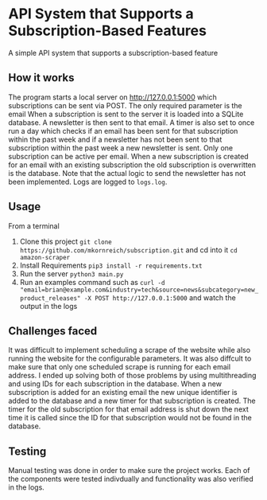# API System that Supports a Subscription-Based Features

A simple API system that supports a subscription-based feature

## How it works

The program starts a local server on http://127.0.0.1:5000 which
subscriptions can be sent via POST. The only required parameter is the
email When a subscription is sent to the server it is loaded into a
SQLite database. A newsletter is then sent to that email. A timer is
also set to once run a day which checks if an email has been sent for
that subscription within the past week and if a newsletter has not
been sent to that subscription within the past week a new newsletter
is sent. Only one subscription can be active per email. When a new
subscription is created for an email with an existing subscription the
old subscription is overwritten is the database. Note that the actual
logic to send the newsletter has not been implemented. Logs are logged
to `logs.log`.

## Usage

From a terminal

1. Clone this project `git clone
   https://github.com/mkornreich/subscription.git` and cd into it
   `cd amazon-scraper`
2. Install Requirements `pip3 install -r requirements.txt`
3. Run the server `python3 main.py`
4. Run an examples command such as `curl -d
   "email=brian@example.com&industry=tech&source=news&subcategory=new_product_releases"
   -X POST http://127.0.0.1:5000` and watch the output in the logs

## Challenges faced

It was difficult to implement scheduling a scrape of the website while
also running the website for the configurable parameters. It was also
diffcult to make sure that only one scheduled scrape is running for
each email address. I ended up solving both of those problems by using
multithreading and using IDs for each subscription in the
database. When a new subscription is added for an existing email the
new unique identifier is added to the database and a new timer for
that subscription is created. The timer for the old subscription for
that email address is shut down the next time it is called since the
ID for that subscription would not be found in the database.

## Testing

Manual testing was done in order to make sure the project works. Each
of the components were tested indivdually and functionality was also
verified in the logs.
